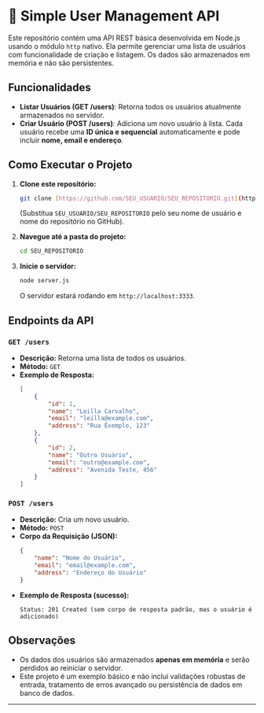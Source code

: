 # 👥 Simple User Management API

Este repositório contém uma API REST básica desenvolvida em Node.js usando o módulo `http` nativo. Ela permite gerenciar uma lista de usuários com funcionalidade de criação e listagem. Os dados são armazenados em memória e não são persistentes.

## Funcionalidades

-   **Listar Usuários (GET /users)**: Retorna todos os usuários atualmente armazenados no servidor.
-   **Criar Usuário (POST /users)**: Adiciona um novo usuário à lista. Cada usuário recebe uma **ID única e sequencial** automaticamente e pode incluir **nome, email e endereço**.

## Como Executar o Projeto

1.  **Clone este repositório:**
    ```bash
    git clone [https://github.com/SEU_USUARIO/SEU_REPOSITORIO.git](https://github.com/SEU_USUARIO/SEU_REPOSITORIO.git)
    ```
    (Substitua `SEU_USUARIO/SEU_REPOSITORIO` pelo seu nome de usuário e nome do repositório no GitHub).

2.  **Navegue até a pasta do projeto:**
    ```bash
    cd SEU_REPOSITORIO
    ```

3.  **Inicie o servidor:**
    ```bash
    node server.js
    ```
    O servidor estará rodando em `http://localhost:3333`.

## Endpoints da API

### `GET /users`

-   **Descrição:** Retorna uma lista de todos os usuários.
-   **Método:** `GET`
-   **Exemplo de Resposta:**
    ```json
    [
        {
            "id": 1,
            "name": "Leilla Carvalho",
            "email": "leilla@example.com",
            "address": "Rua Exemplo, 123"
        },
        {
            "id": 2,
            "name": "Outro Usuário",
            "email": "outro@example.com",
            "address": "Avenida Teste, 456"
        }
    ]
    ```

### `POST /users`

-   **Descrição:** Cria um novo usuário.
-   **Método:** `POST`
-   **Corpo da Requisição (JSON):**
    ```json
    {
        "name": "Nome do Usuário",
        "email": "email@example.com",
        "address": "Endereço do Usuário"
    }
    ```
-   **Exemplo de Resposta (sucesso):**
    ```
    Status: 201 Created (sem corpo de resposta padrão, mas o usuário é adicionado)
    ```

## Observações

-   Os dados dos usuários são armazenados **apenas em memória** e serão perdidos ao reiniciar o servidor.
-   Este projeto é um exemplo básico e não inclui validações robustas de entrada, tratamento de erros avançado ou persistência de dados em banco de dados.

---
